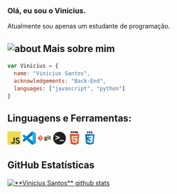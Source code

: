### Olá, eu sou o Vinicius.

Atualmente sou apenas um estudante de programação.

## <img width="45" alt="about" src="https://raw.github.com/elizarov/elizarov/master/about.png"> Mais sobre mim

```javascript
var Vinicius = {
  name: "Vinicius Santos",
  acknowledgements: "Back-End",
  languages: ["javascript", "python"]
}
```

## **Linguagens e Ferramentas:**  

<code><img height="30" src="https://raw.githubusercontent.com/github/explore/80688e429a7d4ef2fca1e82350fe8e3517d3494d/topics/javascript/javascript.png"></code>
<code><img height="30" src="https://raw.githubusercontent.com/github/explore/80688e429a7d4ef2fca1e82350fe8e3517d3494d/topics/visual-studio-code/visual-studio-code.png"></code>
<code><img height="30" src="https://raw.githubusercontent.com/github/explore/80688e429a7d4ef2fca1e82350fe8e3517d3494d/topics/git/git.png"></code>
<code><img height="30" src="https://raw.githubusercontent.com/github/explore/80688e429a7d4ef2fca1e82350fe8e3517d3494d/topics/terminal/terminal.png"></code>
<code><img height="30" src="https://raw.githubusercontent.com/github/explore/80688e429a7d4ef2fca1e82350fe8e3517d3494d/topics/html/html.png"></code>
<code><img height="30" src="https://raw.githubusercontent.com/github/explore/80688e429a7d4ef2fca1e82350fe8e3517d3494d/topics/css/css.png"></code>


## **GitHub Estatísticas**

<a href="https://github.com/vinicsans">
 <img align="center" src="https://github-readme-stats.vercel.app/api?username=vinicsans&count_private=true&show_icons=true&theme=tokyonight&line_height=27&hide_border=true" alt="**Vinicius Santos** github stats"/>
</a>


